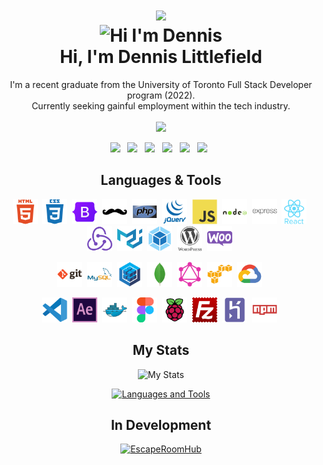 
<h1 align="center">
  <img src="https://komarev.com/ghpvc/?username=DLittlefield81"/>
  <br/> 
  <img src="https://i.imgur.com/1C0s1p4.png" title="Hi I'm Dennis" alt="Hi I'm Dennis" width="150" height="150"/>
  <br/> 
  Hi, I'm Dennis Littlefield
  </h1>
  <p align="center"> 
  I'm a recent graduate from the University of Toronto Full Stack Developer program (2022). <br />
Currently seeking gainful employment within the tech industry.
  <br/><br/>
  <a href="https://dlittlefield81.github.io/reactportfolio/"><img src="https://img.shields.io/badge/Portfolio-%23000000.svg?style=for-the-badge&logo=firefox&logoColor=#FF7139"></img></a>
</p>

<p align="center">
<a href="https://www.linkedin.com/in/dennislittlefield/"><img src="https://img.shields.io/badge/linkedin-%230077B5.svg?style=for-the-badge&logo=linkedin&logoColor=white"></img></a> &nbsp; 
<a href=""><img src="https://img.shields.io/badge/Facebook-%231877F2.svg?style=for-the-badge&logo=Facebook&logoColor=white"></img></a> &nbsp; 
<a href="https://slack.com/app_redirect?channel=D038TSBGNMR"><img src="https://img.shields.io/badge/Slack-4A154B?style=for-the-badge&logo=slack&logoColor=white"></img></a> &nbsp; 
<a href="https://wa.me//14372486759"><img src="https://img.shields.io/badge/WhatsApp-25D366?style=for-the-badge&logo=whatsapp&logoColor=white"></img></a> &nbsp; 
<a href="https://www.freecodecamp.org/DLittlefield81"><img src="https://img.shields.io/badge/Freecodecamp-%23123.svg?&style=for-the-badge&logo=freecodecamp&logoColor=green"></img></a> &nbsp; 
<a href="https://leetcode.com/dlittlefield81/"><img src="https://img.shields.io/badge/LeetCode-000000?style=for-the-badge&logo=LeetCode&logoColor=#d16c06"></img></a> &nbsp; 
</p>

<div align="center">
  
  ## Languages & Tools
  
  <img src="https://github.com/devicons/devicon/blob/master/icons/html5/html5-plain-wordmark.svg" title="HTML5" alt="HTML" width="40" height="40"/>&nbsp;
  <img src="https://github.com/devicons/devicon/blob/master/icons/css3/css3-plain-wordmark.svg"  title="CSS3" alt="CSS" width="40" height="40"/>&nbsp;
  <img src="https://github.com/devicons/devicon/blob/master/icons/bootstrap/bootstrap-original.svg"  title="Bootstrap" alt="Bootstrap" width="40" height="40"/>&nbsp;
  <img src="https://github.com/devicons/devicon/blob/master/icons/handlebars/handlebars-original.svg"  title="Handlebars" alt="Handlebars" width="40" height="40"/>&nbsp;
  <img src="https://github.com/devicons/devicon/blob/master/icons/php/php-original.svg"  title="PHP" alt="PHP" width="40" height="40"/>&nbsp;
  <img src="https://github.com/devicons/devicon/blob/master/icons/jquery/jquery-plain-wordmark.svg"  title="jQuery" alt="jQuery" width="40" height="40"/>&nbsp;
  <img src="https://github.com/devicons/devicon/blob/master/icons/javascript/javascript-original.svg" title="JavaScript" alt="JavaScript" width="40" height="40" />&nbsp;
  <img src="https://github.com/devicons/devicon/blob/master/icons/nodejs/nodejs-original-wordmark.svg" title="NodeJS" alt="NodeJS" width="40" height="40"/>&nbsp;
  <img src="https://github.com/devicons/devicon/blob/master/icons/express/express-original-wordmark.svg" title="Express" alt="Express" width="40" height="40"/>&nbsp;
  <img src="https://github.com/devicons/devicon/blob/master/icons/react/react-original-wordmark.svg" title="React" alt="React" width="40" height="40"/>&nbsp;
  <img src="https://github.com/devicons/devicon/blob/master/icons/redux/redux-original.svg" title="Redux" alt="Redux " width="40" height="40"/>&nbsp;
  <img src="https://github.com/devicons/devicon/blob/master/icons/materialui/materialui-original.svg" title="Material UI" alt="Material UI" width="40" height="40"/>&nbsp;
  <img src="https://github.com/devicons/devicon/blob/master/icons/webpack/webpack-original.svg" title="Webpack" alt="Webpack" width="40" height="40"/>&nbsp;
  <img src="https://github.com/devicons/devicon/blob/master/icons/wordpress/wordpress-plain-wordmark.svg" title="WordPress"  alt="WordPress" width="40" height="40"/>&nbsp;
  <img src="https://github.com/devicons/devicon/blob/master/icons/woocommerce/woocommerce-original.svg" title="WooCommerce"  alt="WooCommerce" width="40" height="40"/>&nbsp;
  
   <img src="https://github.com/devicons/devicon/blob/master/icons/git/git-original-wordmark.svg" title="Git" alt="Git" width="40" height="40"/>&nbsp;
   <img src="https://github.com/devicons/devicon/blob/master/icons/mysql/mysql-original-wordmark.svg" title="MySQL"  alt="MySQL" width="40" height="40"/>&nbsp;
  <img src="https://github.com/devicons/devicon/blob/master/icons/sequelize/sequelize-original.svg" title="Sequelize"  alt="Sequelize" width="40" height="40"/>&nbsp;
  <img src="https://github.com/devicons/devicon/blob/master/icons/mongodb/mongodb-original.svg" title="MongoDB"  alt="MongoDB" width="40" height="40"/>&nbsp;
  <img src="https://github.com/devicons/devicon/blob/master/icons/graphql/graphql-plain.svg" title="GraphQL"  alt="GraphQL" width="40" height="40"/>&nbsp;
  <img src="https://github.com/devicons/devicon/blob/master/icons/amazonwebservices/amazonwebservices-original.svg" title="AWS" alt="AWS" width="40" height="40"/>&nbsp;
  <img src="https://github.com/devicons/devicon/blob/master/icons/googlecloud/googlecloud-original.svg" title="Google Cloud" alt="Google Cloud" width="40" height="40"/>&nbsp;
  
  <img src="https://github.com/devicons/devicon/blob/master/icons/vscode/vscode-original.svg" title="VS Code"  alt="VS Code" width="40" height="40"/>&nbsp;
  <img src="https://github.com/devicons/devicon/blob/master/icons/aftereffects/aftereffects-original.svg" title="After Effects"  alt="After Effects" width="40" height="40"/>&nbsp;
  <img src="https://github.com/devicons/devicon/blob/master/icons/docker/docker-original.svg" title="Docker"  alt="Docker" width="40" height="40"/>&nbsp;
  <img src="https://github.com/devicons/devicon/blob/master/icons/figma/figma-original.svg" title="Figma"  alt="Figma" width="40" height="40"/>&nbsp;
  <img src="https://github.com/devicons/devicon/blob/master/icons/raspberrypi/raspberrypi-original.svg" title="RaspberryPI"  alt="RaspberryPI" width="40" height="40"/>&nbsp;
  <img src="https://github.com/devicons/devicon/blob/master/icons/filezilla/filezilla-plain.svg" title="Filezilla"  alt="Filezilla" width="40" height="40"/>&nbsp;
  <img src="https://github.com/devicons/devicon/blob/master/icons/heroku/heroku-plain.svg" title="Heroku"  alt="Heroku" width="40" height="40"/>&nbsp;
  <img src="https://github.com/devicons/devicon/blob/master/icons/npm/npm-original-wordmark.svg" title="NPM"  alt="NPM" width="40" height="40"/>&nbsp;
</div>



<div align="center">
  
  ## My Stats
  
  ![My Stats](https://github-readme-stats.vercel.app/api?username=DLittlefield81&show_icons=true&theme=blue-green)
  
  [![Languages and Tools](https://github-readme-stats.vercel.app/api/top-langs/?username=DLittlefield81&layout=compact&theme=vision-friendly-dark)](https://github.com/anuraghazra/github-readme-stats)
  
  ## In Development
  
  [![EscapeRoomHub](https://github-readme-stats.vercel.app/api/pin/?username=DLittlefield81&repo=EscapeRoomHub&theme=dark)](https://github.com/DLittlefield81/EscapeRoomHub)
  
</div>
